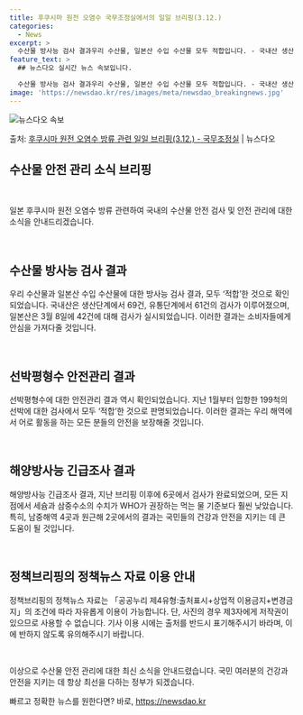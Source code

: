 ```yaml
---
title: 후쿠시마 원전 오염수 국무조정실에서의 일일 브리핑(3.12.)
categories:
  - News
excerpt: >
  수산물 방사능 검사 결과우리 수산물, 일본산 수입 수산물 모두 적합입니다. - 국내산 생산단계 69건, 유통…
feature_text: >
  ## 뉴스다오 실시간 뉴스 속보입니다.

  수산물 방사능 검사 결과우리 수산물, 일본산 수입 수산물 모두 적합입니다. - 국내산 생산단계 69건, 유통…
image: 'https://newsdao.kr/res/images/meta/newsdao_breakingnews.jpg'
---
```


![뉴스다오 속보](https://newsdao.kr/res/images/meta/newsdao_breakingnews.jpg)

<p>출처: <a href="https://newsdao.kr/3319" rel="dofollow">후쿠시마 원전 오염수 방류 관련 일일 브리핑(3.12.)  - 국무조정실</a> | 뉴스다오</p>

<h2>수산물 안전 관리 소식 브리핑</h2>

<p data-ke-size="size16">&nbsp;</p>

일본 후쿠시마 원전 오염수 방류 관련하여 국내의 수산물 안전 검사 및 안전 관리에 대한 소식을 안내드리겠습니다.

<p data-ke-size="size16">&nbsp;</p>

<h2 data-ke-size="size26">수산물 방사능 검사 결과</h2>

<p>우리 수산물과 일본산 수입 수산물에 대한 방사능 검사 결과, 모두 ‘적합’한 것으로 확인되었습니다. 국내산은 생산단계에서 69건, 유통단계에서 61건의 검사가 이루어졌으며, 일본산은 3월 8일에 42건에 대해 검사가 실시되었습니다. 이러한 결과는 소비자들에게 안심을 가져다줄 것입니다.</p>

<p data-ke-size="size16">&nbsp;</p>

<h2 data-ke-size="size26">선박평형수 안전관리 결과</h2>

<p>선박평형수에 대한 안전관리 결과 역시 확인되었습니다. 지난 1월부터 입항한 199척의 선박에 대한 검사에서 모두 ‘적합’한 것으로 판명되었습니다. 이러한 결과는 우리 해역에서 어로 활동을 하는 모든 분들의 안전을 보장해줄 것입니다.</p>

<p data-ke-size="size16">&nbsp;</p>

<h2 data-ke-size="size26">해양방사능 긴급조사 결과</h2>

<p>해양방사능 긴급조사 결과, 지난 브리핑 이후에 6곳에서 검사가 완료되었으며, 모든 지점에서 세슘과 삼중수소의 수치가 WHO가 권장하는 먹는 물 기준보다 훨씬 낮았습니다. 특히, 남중해역 4곳과 원근해 2곳에서의 결과는 국민들의 건강과 안전을 지키는 데 큰 도움이 될 것입니다. </p>

<p data-ke-size="size16">&nbsp;</p>

<h2 data-ke-size="size26">정책브리핑의 정책뉴스 자료 이용 안내</h2>

<p>정책브리핑의 정책뉴스 자료는 「공공누리 제4유형:출처표시+상업적 이용금지+변경금지」의 조건에 따라 자유롭게 이용이 가능합니다. 단, 사진의 경우 제3자에게 저작권이 있으므로 사용할 수 없습니다. 기사 이용 시에는 출처를 반드시 표기해주시기 바라며, 이에 반하지 않도록 유의해주시기 바랍니다. </p>

<p data-ke-size="size16">&nbsp;</p>

이상으로 수산물 안전 관리에 대한 최신 소식을 안내드렸습니다. 국민 여러분의 건강과 안전을 지키는 데 항상 최선을 다하는 정부가 되겠습니다. 

빠르고 정확한 뉴스를 원한다면? 바로, <a href="https://newsdao.kr" rel="dofollow">https://newsdao.kr</a>


